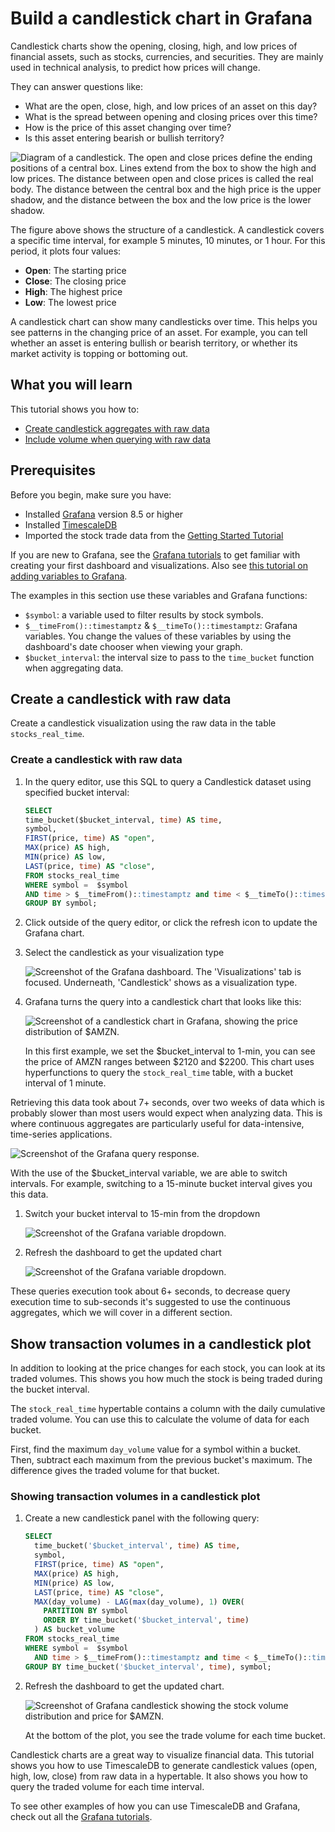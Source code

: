 # Build a candlestick chart in Grafana
Candlestick charts show the opening, closing, high, and low prices 
of financial assets, such as stocks, currencies, and securities. 
They are mainly used in technical analysis, to predict how prices will change.

They can answer questions like:

*   What are the open, close, high, and low prices of an asset on this day?
*   What is the spread between opening and closing prices over this time?
*   How is the price of this asset changing over time?
*   Is this asset entering bearish or bullish territory?

   <img class="main-content__illustration" src="https://assets.timescale.com/docs/images/tutorials/visualizations/candlestick/candlestick_fig.png" alt="Diagram of a candlestick. The open and close prices define the ending positions of a central box. Lines extend from the box to show the high and low prices. The distance between open and close prices is called the real body. The distance between the central box and the high price is the upper shadow, and the distance between the box and the low price is the lower shadow."/>

The figure above shows the structure of a candlestick. A candlestick covers a
specific time interval, for example 5 minutes, 10 minutes, or 1 hour. For this
period, it plots four values:

* **Open**: The starting price
* **Close**: The closing price
* **High**: The highest price
* **Low**: The lowest price

A candlestick chart can show many candlesticks over time. This helps you see
patterns in the changing price of an asset. For example, you can tell whether an
asset is entering bullish or bearish territory, or whether its market activity is
topping or bottoming out.

## What you will learn
This tutorial shows you how to:

*   [Create candlestick aggregates with raw data](#create-a-candlestick-with-raw-data)
*   [Include volume when querying with raw data](#include-volume-when-querying-from-raw-data)

## Prerequisites
Before you begin, make sure you have:

* Installed [Grafana][install-grafana] version&nbsp;8.5 or higher
* Installed [TimescaleDB][install-timescale]
* Imported the stock trade data from the [Getting Started Tutorial][gsg-data]

If you are new to Grafana, see the [Grafana tutorials][grafana-tutorials]
to get familiar with creating your first dashboard and visualizations. Also
see [this tutorial on adding variables to Grafana][variables-tutorial].

The examples in this section use these variables and Grafana functions:
* `$symbol`: a variable used to filter results by stock symbols.
* `$__timeFrom()::timestamptz` & `$__timeTo()::timestamptz`:
  Grafana variables. You change the values of these variables by
  using the dashboard's date chooser when viewing your graph.
* `$bucket_interval`: the interval size to pass to the `time_bucket`
  function when aggregating data.

## Create a candlestick with raw data
Create a candlestick visualization using the raw data in the table `stocks_real_time`.

<procedure>

### Create a candlestick with raw data

  1.  In the query editor, use this SQL to query a Candlestick dataset using specified bucket interval:
      ```sql
      SELECT
      time_bucket($bucket_interval, time) AS time,
      symbol,
      FIRST(price, time) AS "open",
      MAX(price) AS high,
      MIN(price) AS low,
      LAST(price, time) AS "close",
      FROM stocks_real_time
      WHERE symbol =  $symbol
      AND time > $__timeFrom()::timestamptz and time < $__timeTo()::timestamptz
      GROUP BY symbol;
      ```
  1.  Click outside of the query editor, or click the refresh icon to 
      update the Grafana chart.

  1.  Select the candlestick as your visualization type
      
      <img class="main-content__illustration" src="https://s3.amazonaws.com/assets.timescale.com/docs/images/tutorials/visualizations/candlestick/candlestick_visualization.png" alt="Screenshot of the Grafana dashboard. The 'Visualizations' tab is focused. Underneath, 'Candlestick' shows as a visualization type."/>

  1.  Grafana turns the query into a candlestick chart that 
      looks like this:

      <img class="main-content__illustration" src="https://assets.timescale.com/docs/images/tutorials/visualizations/candlestick/1_min.png" alt="Screenshot of a candlestick chart in Grafana, showing the price distribution of $AMZN."/>

      In this first example, we set the $bucket_interval to 1-min, you can see the price of AMZN ranges between $2120 and $2200. This chart uses hyperfunctions to query the `stock_real_time` table, with a bucket interval of 1 minute. 

</procedure>

Retrieving this data took about 7+ seconds, over two weeks of data which is probably slower than most users would expect when analyzing data. This is where continuous aggregates are particularly useful for data-intensive, time-series applications. 

<img class="main-content__illustration" src="https://s3.amazonaws.com/assets.timescale.com/docs/images/tutorials/visualizations/candlestick/raw_data_exec_time.png" alt="Screenshot of the Grafana query response."/>

<procedure>

  With the use of the $bucket_interval variable, we are able to switch intervals. For example, switching to a 15-minute bucket interval gives you this data. 

  1.  Switch your bucket interval to 15-min from the dropdown
      
      <img class="main-content__illustration" src="https://s3.amazonaws.com/assets.timescale.com/docs/images/tutorials/visualizations/candlestick/timebucket_dropdown.png" alt="Screenshot of the Grafana variable dropdown."/>

  1.  Refresh the dashboard to get the updated chart
      
      <img class="main-content__illustration" src="https://assets.timescale.com/docs/images/tutorials/visualizations/candlestick/15_min.png" alt="Screenshot of the Grafana variable dropdown."/>

  These queries execution took about 6+ seconds, to decrease query execution time to sub-seconds it's suggested to use the continuous aggregates, which we will cover in a different section.

</procedure>

## Show transaction volumes in a candlestick plot

In addition to looking at the price changes for each stock, you can look at its traded volumes.
This shows you how much the stock is being traded during the bucket interval. 

The `stock_real_time` hypertable contains a column with the daily cumulative traded volume. You can use this to calculate the volume of data for each bucket. 

First, find the maximum `day_volume` value for a symbol within a bucket.
Then, subtract each maximum from the previous bucket's maximum. The
difference gives the traded volume for that bucket.

<procedure>

### Showing transaction volumes in a candlestick plot

1.  Create a new candlestick panel with the following query:
    ```sql
    SELECT
      time_bucket('$bucket_interval', time) AS time,
      symbol,
      FIRST(price, time) AS "open",
      MAX(price) AS high,
      MIN(price) AS low,
      LAST(price, time) AS "close",
      MAX(day_volume) - LAG(max(day_volume), 1) OVER(
        PARTITION BY symbol
        ORDER BY time_bucket('$bucket_interval', time)
      ) AS bucket_volume
    FROM stocks_real_time
    WHERE symbol =  $symbol
      AND time > $__timeFrom()::timestamptz and time < $__timeTo()::timestamptz
    GROUP BY time_bucket('$bucket_interval', time), symbol;
    ```

1.  Refresh the dashboard to get the updated chart.
    
     <img class="main-content__illustration" src="https://s3.amazonaws.com/assets.timescale.com/docs/images/tutorials/visualizations/candlestick/volume_Distribution.png" alt="Screenshot of Grafana candlestick showing the stock volume distribution and price for $AMZN."/>

    At the bottom of the plot, you see the trade volume for each time bucket.

</procedure>

Candlestick charts are a great way to visualize financial data. This tutorial shows you how to
use TimescaleDB to generate candlestick values (open, high, low, close) from raw data in a
hypertable. It also shows you how to query the traded volume for each time interval. 

To see other examples of how you can use TimescaleDB and Grafana, check out
all the [Grafana tutorials][grafana-tutorials].

[install-grafana]: https://grafana.com/get/
[install-timescale]: /install/:currentVersion:/
[gsg-data]: /getting-started/:currentVersion:/add-data/
[grafana-tutorials]: /tutorials/grafana/
[max]: https://www.postgresql.org/docs/current/tutorial-agg.html
[lag]: https://www.postgresql.org/docs/current/functions-window.html
[time_bucket]: /api/:currentVersion:/hyperfunctions/time_bucket/
[variables-tutorial]: https://www.youtube.com/watch?v=h1eTIYOFplA
